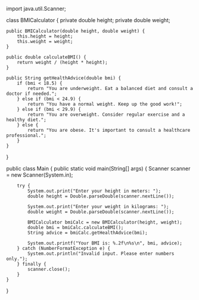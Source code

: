 import java.util.Scanner;

class BMICalculator {
    private double height;
    private double weight;

    public BMICalculator(double height, double weight) {
        this.height = height;
        this.weight = weight;
    }

    public double calculateBMI() {
        return weight / (height * height);
    }

    public String getHealthAdvice(double bmi) {
        if (bmi < 18.5) {
            return "You are underweight. Eat a balanced diet and consult a doctor if needed.";
        } else if (bmi < 24.9) {
            return "You have a normal weight. Keep up the good work!";
        } else if (bmi < 29.9) {
            return "You are overweight. Consider regular exercise and a healthy diet.";
        } else {
            return "You are obese. It's important to consult a healthcare professional.";
        }
    }
}

public class Main {
    public static void main(String[] args) {
        Scanner scanner = new Scanner(System.in);

        try {
            System.out.print("Enter your height in meters: ");
            double height = Double.parseDouble(scanner.nextLine());

            System.out.print("Enter your weight in kilograms: ");
            double weight = Double.parseDouble(scanner.nextLine());

            BMICalculator bmiCalc = new BMICalculator(height, weight);
            double bmi = bmiCalc.calculateBMI();
            String advice = bmiCalc.getHealthAdvice(bmi);

            System.out.printf("Your BMI is: %.2f\n%s\n", bmi, advice);
        } catch (NumberFormatException e) {
            System.out.println("Invalid input. Please enter numbers only.");
        } finally {
            scanner.close();
        }
    }
}